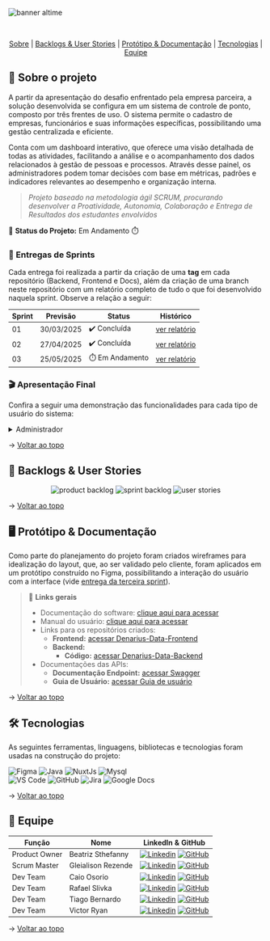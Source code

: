 
![banner altime](https://github.com/user-attachments/assets/3044f087-39e6-417c-9cfe-e89b9c7b251e)

<br id="topo">
<p align="center">
    <a href="#sobre">Sobre</a>  |  
    <a href="#backlogs">Backlogs & User Stories</a>  |  
    <a href="#prototipo">Protótipo & Documentação</a>  |  
    <a href="#tecnologias">Tecnologias</a>  |  
    <a href="#equipe">Equipe</a>
</p>

<span id="sobre">

## :bookmark_tabs: Sobre o projeto

A partir da apresentação do desafio enfrentado pela empresa parceira, a solução desenvolvida se configura em um sistema de controle de ponto, composto por três frentes de uso. O sistema permite o cadastro de empresas, funcionários e suas informações específicas, possibilitando uma gestão centralizada e eficiente.

Conta com um dashboard interativo, que oferece uma visão detalhada de todas as atividades, facilitando a análise e o acompanhamento dos dados relacionados à gestão de pessoas e processos. Através desse painel, os administradores podem tomar decisões com base em métricas, padrões e indicadores relevantes ao desempenho e organização interna.

> _Projeto baseado na metodologia ágil SCRUM, procurando desenvolver a Proatividade, Autonomia, Colaboração e Entrega de Resultados dos estudantes envolvidos_

:pushpin: **Status do Projeto:** Em Andamento ⏱️

### 🏁 Entregas de Sprints

Cada entrega foi realizada a partir da criação de uma **tag** em cada repositório (Backend, Frontend e Docs), além da criação de uma branch neste repositório com um relatório completo de tudo o que foi desenvolvido naquela sprint. Observe a relação a seguir:

| Sprint | Previsão   | Status        | Histórico                                                                 |
|--------|------------|----------------|---------------------------------------------------------------------------|
| 01     | 30/03/2025 | ✔️ Concluída    | [ver relatório](https://github.com/DenariusData/API-3SEM/tree/Sprint-1)   |
| 02     | 27/04/2025 | ✔️ Concluída    | [ver relatório](https://github.com/DenariusData/API-3SEM/tree/Sprint-2)   |
| 03     | 25/05/2025 | ⏱️ Em Andamento | [ver relatório](https://github.com/DenariusData/API-3SEM/tree/Sprint-3)   |

### :clapper: Apresentação Final

Confira a seguir uma demonstração das funcionalidades para cada tipo de usuário do sistema:

<details>
   <summary>Administrador</summary>
   <div align="center">
      <img src="https://github.com/DenariusData/DenariusData-docs/blob/main/tela%20login%202.gif" alt="Demonstração Tela de Login" />
   </div>
</details>

→ [Voltar ao topo](#topo)

<span id="backlogs">

## :dart: Backlogs & User Stories

<div align="center">

![product backlog](#)
![sprint backlog](#)
![user stories](#)

</div>

→ [Voltar ao topo](#topo)

<span id="prototipo">

## :desktop_computer: Protótipo & Documentação

Como parte do planejamento do projeto foram criados wireframes para idealização do layout, que, ao ser validado pelo cliente, foram aplicados em um protótipo construído no Figma, possibilitando a interação do usuário com a interface (vide [entrega da terceira sprint](#)).

> 🔗 **Links gerais**  
> - Documentação do software: [clique aqui para acessar](#)  
> - Manual do usuário: [clique aqui para acessar](#)  
> - Links para os repositórios criados:  
>    - **Frontend:** [acessar Denarius-Data-Frontend](#)  
>    - **Backend:**  
>       - **Código:** [acessar Denarius-Data-Backend](#)  
> - Documentações das APIs:  
>    - **Documentação Endpoint:** [acessar Swagger](#)  
>    - **Guia de Usuário:** [acessar Guia de usuário](#)

→ [Voltar ao topo](#topo)

<span id="tecnologias">

## 🛠️ Tecnologias

As seguintes ferramentas, linguagens, bibliotecas e tecnologias foram usadas na construção do projeto:

<img src="https://img.shields.io/badge/Figma-CED4DA?style=for-the-badge&logo=figma&logoColor=DC143C" alt="Figma" /> 
<img src="https://img.shields.io/badge/Java-ED8B00?style=for-the-badge&logo=openjdk&logoColor=white" alt="Java" />
<img src="https://img.shields.io/badge/Nuxt.js-00DC82?logo=nuxtdotjs&logoColor=fff" alt="NuxtJs" /> 
<img src="https://img.shields.io/badge/MySQL-4479A1?style=for-the-badge&logo=mysql&logoColor=white" alt="Mysql" /><br>
<img src="https://img.shields.io/badge/VS_Code-CED4DA?style=for-the-badge&logo=visual%20studio%20code&logoColor=0078D4" alt="VS Code" /> 
<img src="https://img.shields.io/badge/GitHub-CED4DA?style=for-the-badge&logo=github&logoColor=20232A" alt="GitHub" /> 
<img src="https://img.shields.io/badge/Jira-0052CC?style=for-the-badge&logo=Jira&logoColor=white" alt="Jira" /> 
<img src="https://img.shields.io/badge/Google%20Docs-CED4DA?style=for-the-badge&logo=google-sheets&logoColor=0D96F6" alt="Google Docs" />

→ [Voltar ao topo](#topo)

<span id="equipe">

## :busts_in_silhouette: Equipe

|    Função     | Nome                  | LinkedIn & GitHub |
|---------------|-----------------------|-------------------|
| Product Owner | Beatriz Sthefanny | [![Linkedin](https://img.shields.io/badge/Linkedin-blue?logo=Linkedin&logoColor=white)](https://www.linkedin.com/in/beatriz-santos-0b6773220/) [![GitHub](https://img.shields.io/badge/GitHub-111217?logo=github&logoColor=white)](https://github.com/BeatrizSantos00) |
| Scrum Master  | Gleialison Rezende | [![Linkedin](https://img.shields.io/badge/Linkedin-blue?logo=Linkedin&logoColor=white)](https://www.linkedin.com/in/gleialison-rezende-835453b0/) [![GitHub](https://img.shields.io/badge/GitHub-111217?logo=github&logoColor=white)](https://github.com/Glei-Rezende) |
| Dev Team      | Caio Osorio         | [![Linkedin](https://img.shields.io/badge/Linkedin-blue?logo=Linkedin&logoColor=white)](https://www.linkedin.com/in/caio-o-a67224200/) [![GitHub](https://img.shields.io/badge/GitHub-111217?logo=github&logoColor=white)](https://github.com/User-Business) |
| Dev Team      | Rafael Slivka       | [![Linkedin](https://img.shields.io/badge/Linkedin-blue?logo=Linkedin&logoColor=white)](https://www.linkedin.com/in/rafael-lopes-slivka-07753326a/) [![GitHub](https://img.shields.io/badge/GitHub-111217?logo=github&logoColor=white)](https://github.com/rafaslivka) |
| Dev Team      | Tiago Bernardo      | [![Linkedin](https://img.shields.io/badge/Linkedin-blue?logo=Linkedin&logoColor=white)](https://www.linkedin.com/in/tiagobernardosantos/) [![GitHub](https://img.shields.io/badge/GitHub-111217?logo=github&logoColor=white)](https://github.com/TiagoBernardoSantos) |
| Dev Team      | Victor Ryan         | [![Linkedin](https://img.shields.io/badge/Linkedin-blue?logo=Linkedin&logoColor=white)](https://www.linkedin.com/in/victor-ryan-51738b261) [![GitHub](https://img.shields.io/badge/GitHub-111217?logo=github&logoColor=white)](https://github.com/yzvictorr) |

→ [Voltar ao topo](#topo)
